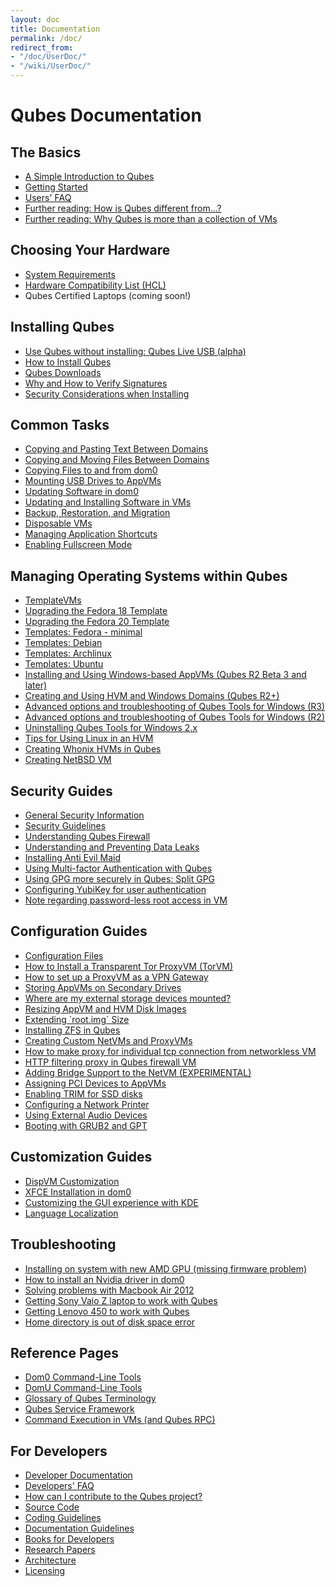 ```yaml
---
layout: doc
title: Documentation
permalink: /doc/
redirect_from:
- "/doc/UserDoc/"
- "/wiki/UserDoc/"
---
```


Qubes Documentation
===================

The Basics
----------
 *  [A Simple Introduction to Qubes](/doc/SimpleIntro/)
 *  [Getting Started](/doc/GettingStarted/)
 *  [Users' FAQ](/doc/UserFaq/)
 *  [Further reading: How is Qubes different from...?](http://blog.invisiblethings.org/2012/09/12/how-is-qubes-os-different-from.html)
 *  [Further reading: Why Qubes is more than a collection of VMs](http://www.invisiblethingslab.com/resources/2014/Software_compartmentalization_vs_physical_separation.pdf)


Choosing Your Hardware
----------------------
 *  [System Requirements](/doc/SystemRequirements/)
 *  [Hardware Compatibility List (HCL)](/hcl)
 *  Qubes Certified Laptops (coming soon!)


Installing Qubes
----------------
 *  [Use Qubes without installing: Qubes Live USB (alpha)](https://groups.google.com/d/msg/qubes-users/IQdCEpkooto/iyMh3LuzCAAJ)
 *  [How to Install Qubes](/doc/InstallationGuide/)
 *  [Qubes Downloads](/doc/downloads/)
 *  [Why and How to Verify Signatures](/doc/VerifyingSignatures/)
 *  [Security Considerations when Installing](/doc/InstallSecurity/)


Common Tasks
------------
 *  [Copying and Pasting Text Between Domains](/doc/CopyPaste/)
 *  [Copying and Moving Files Between Domains](/doc/CopyingFiles/)
 *  [Copying Files to and from dom0](/doc/CopyToDomZero/)
 *  [Mounting USB Drives to AppVMs](/doc/StickMounting/)
 *  [Updating Software in dom0](/doc/SoftwareUpdateDom0/)
 *  [Updating and Installing Software in VMs](/doc/SoftwareUpdateVM/)
 *  [Backup, Restoration, and Migration](/doc/BackupRestore/)
 *  [Disposable VMs](/doc/DisposableVms/)
 *  [Managing Application Shortcuts](/doc/ManagingAppVmShortcuts/)
 *  [Enabling Fullscreen Mode](/doc/FullScreenMode/)


Managing Operating Systems within Qubes
---------------------------------------
 *  [TemplateVMs](/doc/Templates/)
 *  [Upgrading the Fedora 18 Template](/doc/FedoraTemplateUpgrade18/)
 *  [Upgrading the Fedora 20 Template](/doc/FedoraTemplateUpgrade20/)
 *  [Templates: Fedora - minimal](/doc/Templates/FedoraMinimal/)
 *  [Templates: Debian](/doc/Templates/Debian/)
 *  [Templates: Archlinux](/doc/Templates/Archlinux/)
 *  [Templates: Ubuntu](/doc/Templates/Ubuntu/)
 *  [Installing and Using Windows-based AppVMs (Qubes R2 Beta 3 and later)](/doc/WindowsAppVms/)
 *  [Creating and Using HVM and Windows Domains (Qubes R2+)](/doc/HvmCreate/)
 *  [Advanced options and troubleshooting of Qubes Tools for Windows (R3)](/doc/WindowsTools3/)
 *  [Advanced options and troubleshooting of Qubes Tools for Windows (R2)](/doc/WindowsTools2/)
 *  [Uninstalling Qubes Tools for Windows 2.x](/doc/UninstallingWindowsTools2/)
 *  [Tips for Using Linux in an HVM](/doc/LinuxHVMTips/)
 *  [Creating Whonix HVMs in Qubes](https://www.whonix.org/wiki/Qubes)
 *  [Creating NetBSD VM](https://groups.google.com/group/qubes-devel/msg/4015c8900a813985)


Security Guides
---------------
 *  [General Security Information](/doc/QubesSecurity/)
 *  [Security Guidelines](/doc/SecurityGuidelines/)
 *  [Understanding Qubes Firewall](/doc/QubesFirewall/)
 *  [Understanding and Preventing Data Leaks](/doc/DataLeaks/)
 *  [Installing Anti Evil Maid](/doc/AntiEvilMaid/)
 *  [Using Multi-factor Authentication with Qubes](/doc/Multi-factorAuthentication/)
 *  [Using GPG more securely in Qubes: Split GPG](/doc/UserDoc/SplitGpg/)
 *  [Configuring YubiKey for user authentication](/doc/YubiKey/)
 *  [Note regarding password-less root access in VM](/doc/VMSudo/)


Configuration Guides
--------------------
 *  [Configuration Files](/doc/UserDoc/ConfigFiles/)
 *  [How to Install a Transparent Tor ProxyVM (TorVM)](/doc/UserDoc/TorVM/)
 *  [How to set up a ProxyVM as a VPN Gateway](/doc/VPN/)
 *  [Storing AppVMs on Secondary Drives](/doc/SecondaryStorage/)
 *  [Where are my external storage devices mounted?](/doc/ExternalDeviceMountPoint/)
 *  [Resizing AppVM and HVM Disk Images](/doc/ResizeDiskImage/)
 *  [Extending \`root.img\` Size](/doc/ResizeRootDiskImage/)
 *  [Installing ZFS in Qubes](/doc/ZFS/)
 *  [Creating Custom NetVMs and ProxyVMs](http://theinvisiblethings.blogspot.com/2011/09/playing-with-qubes-networking-for-fun.html)
 *  [How to make proxy for individual tcp connection from networkless VM](https://groups.google.com/group/qubes-devel/msg/4ca950ab6d7cd11a)
 *  [HTTP filtering proxy in Qubes firewall VM](https://groups.google.com/group/qubes-devel/browse_thread/thread/5252bc3f6ed4b43e/d881deb5afaa2a6c#39c95d63fccca12b)
 *  [Adding Bridge Support to the NetVM (EXPERIMENTAL)](/doc/NetworkBridgeSupport/)
 *  [Assigning PCI Devices to AppVMs](/doc/AssigningDevices/)
 *  [Enabling TRIM for SSD disks](/doc/DiskTRIM/)
 *  [Configuring a Network Printer](/doc/NetworkPrinter/)
 *  [Using External Audio Devices](/doc/ExternalAudio/)
 *  [Booting with GRUB2 and GPT](https://groups.google.com/group/qubes-devel/browse_thread/thread/e4ac093cabd37d2b/d5090c20d92c4128#d5090c20d92c4128)


Customization Guides
--------------------
 *  [DispVM Customization](/doc/UserDoc/DispVMCustomization/)
 *  [XFCE Installation in dom0](/doc/UserDoc/XFCE/)
 *  [Customizing the GUI experience with KDE](https://groups.google.com/d/topic/qubes-users/KhfzF19NG1s/discussion)
 *  [Language Localization](/doc/LanguageLocalization/)


Troubleshooting
---------------
 *  [Installing on system with new AMD GPU (missing firmware problem)](https://groups.google.com/group/qubes-devel/browse_thread/thread/e27a57b0eda62f76)
 *  [How to install an Nvidia driver in dom0](/doc/InstallNvidiaDriver/)
 *  [Solving problems with Macbook Air 2012](https://groups.google.com/group/qubes-devel/browse_thread/thread/b8b0d819d2a4fc39/d50a72449107ab21#8a9268c09d105e69)
 *  [Getting Sony Vaio Z laptop to work with Qubes](/doc/SonyVaioTinkering/)
 *  [Getting Lenovo 450 to work with Qubes](/doc/Lenovo450Tinkering/)
 *  [Home directory is out of disk space error](/doc/OutOfmemory/)


Reference Pages
---------------
 *  [Dom0 Command-Line Tools](/doc/DomZeroTools/)
 *  [DomU Command-Line Tools](/doc/VmTools/)
 *  [Glossary of Qubes Terminology](/doc/Glossary/)
 *  [Qubes Service Framework](/doc/QubesService/)
 *  [Command Execution in VMs (and Qubes RPC)](/doc/Qrexec/)


For Developers
--------------

 *  [Developer Documentation](/doc/SystemDoc/)
 *  [Developers' FAQ](/doc/DevelFaq/)
 *  [How can I contribute to the Qubes project?](/doc/ContributingHowto/)
 *  [Source Code](/doc/SourceCode/)
 *  [Coding Guidelines](/doc/CodingStyle/)
 *  [Documentation Guidelines](/doc/doc-guidelines/)
 *  [Books for Developers](/doc/DevelBooks/)
 *  [Research Papers](/doc/QubesResearch/)
 *  [Architecture](/doc/QubesArchitecture/)
 *  [Licensing](/doc/QubesLicensing/)
